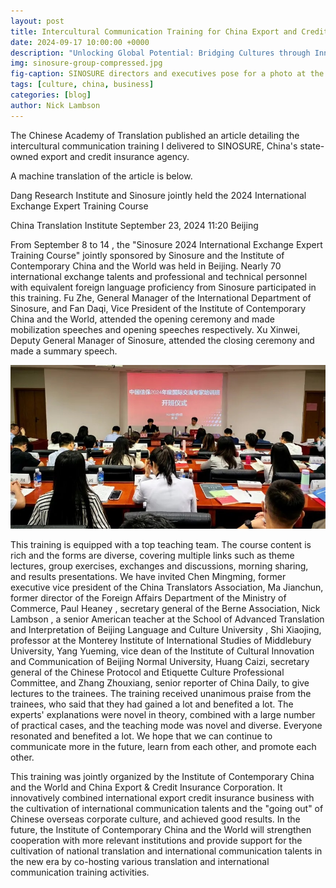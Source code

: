 ```yaml
---
layout: post
title: Intercultural Communication Training for China Export and Credit Insurance
date: 2024-09-17 10:00:00 +0000
description: "Unlocking Global Potential: Bridging Cultures through Innovative Intercultural Communication Training at SINOSURE."
img: sinosure-group-compressed.jpg
fig-caption: SINOSURE directors and executives pose for a photo at the SINOPEC party training center.
tags: [culture, china, business]
categories: [blog]
author: Nick Lambson
---
```


The Chinese Academy of Translation published an article detailing the intercultural communication training I delivered to SINOSURE, China's state-owned export and credit insurance agency.

A machine translation of the article is below.

Dang Research Institute and Sinosure jointly held the 2024 International Exchange Expert Training Course

China Translation Institute September 23, 2024 11:20 Beijing

From September 8 to 14 , the "Sinosure 2024 International Exchange Expert Training Course" jointly sponsored by Sinosure and the Institute of Contemporary China and the World was held in Beijing. Nearly 70 international exchange talents and professional and technical personnel with equivalent foreign language proficiency from Sinosure participated in this training. Fu Zhe, General Manager of the International Department of Sinosure, and Fan Daqi, Vice President of the Institute of Contemporary China and the World, attended the opening ceremony and made mobilization speeches and opening speeches respectively. Xu Xinwei, Deputy General Manager of Sinosure, attended the closing ceremony and made a summary speech.

![Intercultural Communication Training](/assets/img/sinosure-classroom.jpg)

This training is equipped with a top teaching team. The course content is rich and the forms are diverse, covering multiple links such as theme lectures, group exercises, exchanges and discussions, morning sharing, and results presentations. We have invited Chen Mingming, former executive vice president of the China Translators Association, Ma Jianchun, former director of the Foreign Affairs Department of the Ministry of Commerce, Paul Heaney , secretary general of the Berne Association, Nick Lambson , a senior American teacher at the School of Advanced Translation and Interpretation of Beijing Language and Culture University , Shi Xiaojing, professor at the Monterey Institute of International Studies of Middlebury University, Yang Yueming, vice dean of the Institute of Cultural Innovation and Communication of Beijing Normal University, Huang Caizi, secretary general of the Chinese Protocol and Etiquette Culture Professional Committee, and Zhang Zhouxiang, senior reporter of China Daily, to give lectures to the trainees.
The training received unanimous praise from the trainees, who said that they had gained a lot and benefited a lot. The experts' explanations were novel in theory, combined with a large number of practical cases, and the teaching mode was novel and diverse. Everyone resonated and benefited a lot. We hope that we can continue to communicate more in the future, learn from each other, and promote each other.

This training was jointly organized by the Institute of Contemporary China and the World and China Export & Credit Insurance Corporation. It innovatively combined international export credit insurance business with the cultivation of international communication talents and the "going out" of Chinese overseas corporate culture, and achieved good results. In the future, the Institute of Contemporary China and the World will strengthen cooperation with more relevant institutions and provide support for the cultivation of national translation and international communication talents in the new era by co-hosting various translation and international communication training activities.